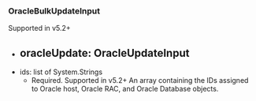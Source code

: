 ### OracleBulkUpdateInput
Supported in v5.2+

- oracleUpdate: OracleUpdateInput
  - 
- ids: list of System.Strings
  - Required. Supported in v5.2+
      An array containing the IDs assigned to Oracle host, Oracle RAC, and Oracle Database objects.
